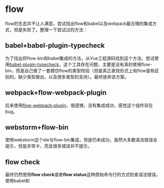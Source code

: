 # flow
flow的生态并不让人满意，尝试找出flow和babel以及webpack最合理的集成方式，但是失败了。整理一下尝试过的方法：

## babel+babel-plugin-typecheck
为了找出将flow-bin和babel集成的方法，从Vue工程源码找到这个方法，尝试使用[babel-plugin-typecheck](https://www.npmjs.com/package/babel-plugin-typecheck)，这个工具存在问题，主要是没有真的使用flow-bin，而是自己做了一套模仿flow的类型校验（但是真正表现形式上和flow是有区别的，缺少类型推出，以及很多类型的支持）。最终放弃该方案。

## webpack+flow-webpack-plugin
后来使用[flow-webpack-plugin](https://www.npmjs.com/package/flow-webpack-plugin)，很遗憾，没有集成成功，感觉这个组件存在bug。

## webstorm+flow-bin
使用webstorm这个ide与flow-bin集成，但是仍未成功，虽然大多数语法错误会提示，但是非常卡，而且很多错误并不提示。

## flow check
最终仍然使用**flow check**或者**flow status**这种原始命令行的方式检查语法错误。使用babel和

